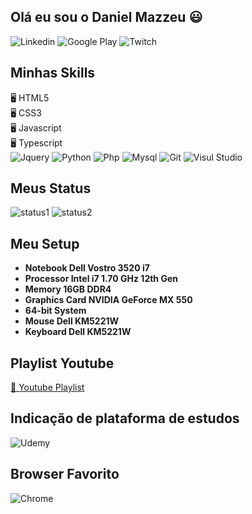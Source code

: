 ## Olá eu sou o Daniel Mazzeu 😃
![Linkedin](https://img.shields.io/badge/LinkedIn-0077B5?style=for-the-badge&logo=linkedin&logoColor=white)
![Google Play](https://img.shields.io/badge/Google_Play-414141?style=for-the-badge&logo=google-play&logoColor=white)
![Twitch](https://img.shields.io/badge/Twitch-9146FF?style=for-the-badge&logo=twitch&logoColor=white)



## Minhas Skills
🖥️ HTML5 <br/>
🖥️ CSS3 <br/>
🖥️ Javascript <br/>
🖥️ Typescript <br/>
![Jquery](https://img.shields.io/badge/jQuery-0769AD?style=for-the-badge&logo=jquery&logoColor=white)
![Python](https://img.shields.io/badge/Python-14354C?style=for-the-badge&logo=python&logoColor=white)
![Php](https://img.shields.io/badge/PHP-777BB4?style=for-the-badge&logo=php&logoColor=white)
![Mysql](https://img.shields.io/badge/MySQL-005C84?style=for-the-badge&logo=mysql&logoColor=white)
![Git](https://img.shields.io/badge/GIT-E44C30?style=for-the-badge&logo=git&logoColor=white)
![Visul Studio](https://img.shields.io/badge/Visual_Studio_Code-0078D4?style=for-the-badge&logo=visual%20studio%20code&logoColor=white)


## Meus Status
![status1](https://github-readme-stats.vercel.app/api?username=danzzeu&theme=merko)
![status2](https://github-readme-stats.vercel.app/api/top-langs/?username=danzzeu&theme=merko)


## Meu Setup
+ **Notebook Dell Vostro 3520 i7**
+ **Processor Intel i7 1.70 GHz 12th Gen**
+ **Memory 16GB DDR4**
+ **Graphics Card NVIDIA GeForce MX 550**
+ **64-bit System**
+ **Mouse Dell KM5221W**
+ **Keyboard Dell KM5221W**


## Playlist Youtube
<a href="[https://github.com/[removed]](https://www.youtube.com/playlist?list=PLiduNjzudndvROdIuM9HornT6zeRk3FDn)" rel="follow">🎵 Youtube Playlist</a>


## Indicação de plataforma de estudos
![Udemy](https://img.shields.io/badge/Udemy-EC5252?style=for-the-badge&logo=Udemy&logoColor=white)


## Browser Favorito
![Chrome](https://img.shields.io/badge/Google_chrome-4285F4?style=for-the-badge&logo=Google-chrome&logoColor=white)
